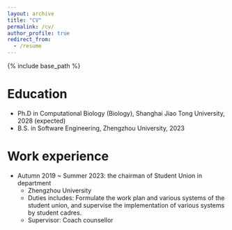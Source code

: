 ```yaml
---
layout: archive
title: "CV"
permalink: /cv/
author_profile: true
redirect_from:
  - /resume
---
```


{% include base_path %}

Education
======
* Ph.D in Computational Biology (Biology), Shanghai Jiao Tong University, 2028 (expected)
* B.S. in Software Engineering, Zhengzhou University, 2023

Work experience
======
* Autumn 2019 ~ Summer 2023: the chairman of Student Union in department
  * Zhengzhou University
  * Duties includes: Formulate the work plan and various systems of the student union, and supervise the implementation of various systems by student cadres.
  * Supervisor: Coach counsellor
